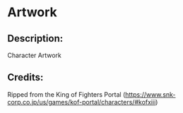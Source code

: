 # Artwork

## Description: 

Character Artwork

## Credits: 

Ripped from the King of Fighters Portal (https://www.snk-corp.co.jp/us/games/kof-portal/characters/#kofxiii)

